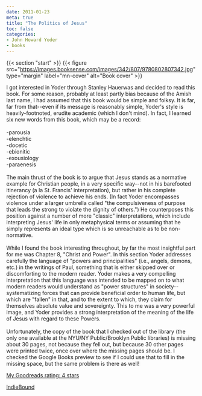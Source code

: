 ```yaml
---
date: 2011-01-23
meta: true
title: "The Politics of Jesus"
toc: false
categories:
- John Howard Yoder
- books
---
```


{{< section "start" >}}
{{< figure src="https://images.booksense.com/images/342/807/9780802807342.jpg" type="margin" label="mn-cover" alt="Book cover" >}}

I got interested in Yoder through Stanley Hauerwas and decided to read this book. For some reason, probably at least partly bias because of the Amish last name, I had assumed that this book would be simple and folksy. It is far, far from that--even if its message is reasonably simple, Yoder's style is heavily-footnoted, erudite academic (which I don't mind). In fact, I learned six new words from this book, which may be a record:<br /><br />-parousia<br />-elenchtic<br />-docetic<br />-ebionitic<br />-exousiology<br />-paraenesis<br /><br />The main thrust of the book is to argue that Jesus stands as a normative example for Christian people, in a very specific way--not in his barefooted itinerancy (a la St. Francis' interpretation), but rather in his complete rejection of violence to achieve his ends. (In fact Yoder encompasses violence under a larger umbrella called "the compulsiveness of purpose that leads the strong to violate the dignity of others.") He counterposes this position against a number of more "classic" interpretations, which include interpreting Jesus' life in only metaphysical terms or assuming that he simply represents an ideal type which is so unreachable as to be non-normative.<br /><br />While I found the book interesting throughout, by far the most insightful part for me was Chapter 8, "Christ and Power". In this section Yoder addresses carefully the language of "powers and principalities" (i.e., angels, demons, etc.) in the writings of Paul, something that is either skipped over or discomforting to the modern reader. Yoder makes a very compelling interpretation that this language was intended to be mapped on to what modern readers would understand as "power structures" in society--systematizing forces that can provide beneficial order to human life, but which are "fallen" in that, and to the extent to which, they claim for themselves absolute value and sovereignty. This to me was a very powerful image, and Yoder provides a strong interpretation of the meaning of the life of Jesus with regard to these Powers. <br /><br />Unfortunately, the copy of the book that I checked out of the library (the only one available at the NYU/NY Public/Brooklyn Public libraries) is missing about 30 pages, not because they fell out, but because 30 other pages were printed twice, once over where the missing pages should be. I checked the Google Books preview to see if I could use that to fill in the missing space, but the same problem is there as well!

[My Goodreads rating: 4 stars](https://www.goodreads.com/review/show/142183672)  

[IndieBound](https://www.indiebound.org/book/9780802807342)
